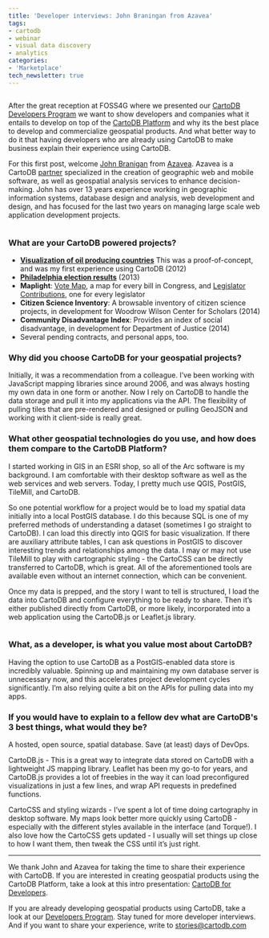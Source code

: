 ```yaml
---
title: 'Developer interviews: John Braningan from Azavea'
tags:
- cartodb
- webinar
- visual data discovery
- analytics
categories:
- 'Marketplace'
tech_newsletter: true
---
```


<div class="wrap"><p class="wrap-border"><img src="http://i.imgur.com/IttBnBL.png" alt=""></p></div>


After the great reception at FOSS4G where we presented our [CartoDB Developers Program](http://cartodb.com/marketplace) we want to show developers and companies what it entails to develop on top of the [CartoDB Platform](http://docs.cartodb.com/) and why its the best place to develop and commercialize geospatial products. And what better way to do it that having developers who are already using CartoDB to make business explain their experience using CartoDB. 

For this first post, welcome [John Branigan](http://twitter.com/johnbranigan) from [Azavea](http://www.azavea.com/). Azavea is a CartoDB [partner](http://www.cartodb.com/partners) specialized in the creation of geographic web and mobile software, as well as geospatial analysis services to enhance decision-making. John has over 13 years experience working in geographic information systems, database design and analysis, web development and design, and has focused for the last two years on managing large scale web application development projects. 

<div class="wrap"><p class="wrap-border"><img src="http://i.imgur.com/tEEsXP0.jpg" alt=""></p></div>

### What are your CartoDB powered projects?

- **[Visualization of oil producing countries](http://sandbox.azavea.com/cartodbvisualization/)** This was a proof-of-concept, and was my first experience using CartoDB (2012)
- **[Philadelphia election results](http://www.fels.upenn.edu/voter-map)** (2013)
- **Maplight**: [Vote Map](http://maplight.org/us-congress/bill/113-hr-4413/4392363/vote-map), a map for every bill in Congress, and [Legislator Contributions](http://maplight.org/us-congress/legislator/155-john-a-boehner/contributions-map), one for every legislator
- **Citizen Science Inventory**: A browsable inventory of citizen science projects, in development for Woodrow Wilson Center for Scholars (2014)
- **Community Disadvantage Index**: Provides an index of social disadvantage, in development for Department of Justice (2014)
- Several pending contracts, and personal apps, too.


### Why did you choose CartoDB for your geospatial projects?

Initially, it was a recommendation from a colleague. I’ve been working with JavaScript mapping libraries since around 2006, and was always hosting my own data in one form or another. Now I rely on CartoDB to handle the data storage and pull it into my applications via the API. The flexibility of pulling tiles that are pre-rendered and designed or pulling GeoJSON and working with it client-side is really great.


### What other geospatial technologies do you use, and how does them compare to the CartoDB Platform?

I started working in GIS in an ESRI shop, so all of the Arc software is my background. I am comfortable with their desktop software as well as the web services and web servers. Today, I pretty much use QGIS, PostGIS, TileMill, and CartoDB.

So one potential workflow for a project would be to load my spatial data initially into a local PostGIS database. I do this because SQL is one of my preferred methods of understanding a dataset (sometimes I go straight to CartoDB). I can load this directly into QGIS for basic visualization. If there are auxiliary attribute tables, I can ask questions in PostGIS to discover interesting trends and relationships among the data. I may or may not use TileMill to play with cartographic styling - the CartoCSS can be directly transferred to CartoDB, which is great. All of the aforementioned tools are available even without an internet connection, which can be convenient. 

Once my data is prepped, and the story I want to tell is structured, I load the data into CartoDB and configure everything to be ready to share. Then it’s either published directly from CartoDB, or more likely, incorporated into a web application using the CartoDB.js or Leaflet.js library. 

<div class="wrap"><p class="wrap-border"><img src="http://i.imgur.com/71NDm0p.png" alt=""></p></div>


### What, as a developer, is what you value most about CartoDB?

Having the option to use CartoDB as a PostGIS-enabled data store is incredibly valuable. Spinning up and maintaining my own database server is unnecessary now, and this accelerates project development cycles significantly. I’m also relying quite a bit on the APIs for pulling data into my apps.

### If you would have to explain to a fellow dev what are CartoDB's 3 best things, what would they be? 

A hosted, open source, spatial database. Save (at least) days of DevOps.

CartoDB.js - This is a great way to integrate data stored on CartoDB with a lightweight JS mapping library. Leaflet has been my go-to for years, and CartoDB.js provides a lot of freebies in the way it can load preconfigured visualizations in just a few lines, and wrap API requests in predefined functions.

CartoCSS and styling wizards - I’ve spent a lot of time doing cartography in desktop software. My maps look better more quickly using CartoDB - especially with the different styles available in the interface (and Torque!). I also love how the CartoCSS gets updated - I usually will set things up close to how I want them, then tweak the CSS until it’s just right. 

<hr>

We thank John and Azavea for taking the time to share their experience with CartoDB. If you are interested in creating geospatial products using the CartoDB Platform, take a look at this intro presentation: [CartoDB for Developers](http://cartodb.com/webinars/2014-07-23-cartodb-for-developers.html).

If you are already developing geospatial products using CartoDB, take a look at our [Developers Program](http://cartodb.com/marketplace). Stay tuned for more developer interviews. And if you want to share your experience, write to stories@cartodb.com



